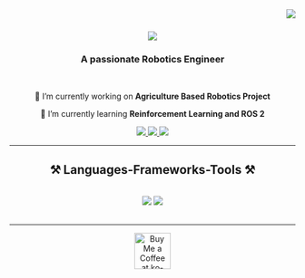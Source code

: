 <img align="right" src="https://visitor-badge.laobi.icu/badge?page_id=aadithya1301.aadithya1301" />

<h1 align="center">
    <img src="https://readme-typing-svg.herokuapp.com/?font=Righteous&size=35&center=true&vCenter=true&width=500&height=70&duration=4000&lines=Hi+There!+👋;+I'm+Aadithya+Rajesh!;" />
</h1>

<h3 align="center">A passionate Robotics Engineer</h3>

<br/>

<div align="center">
 
 🔭 I’m currently working on **Agriculture Based Robotics Project**
 
 🌱 I’m currently learning **Reinforcement Learning and ROS 2**

 </div>
 
<div align="center"> 
  <a href="mailto:aadithyarajesh13@gmail.com">
    <img src="https://img.shields.io/badge/Gmail-333333?style=for-the-badge&logo=gmail&logoColor=red" />
  </a>
  <a href="https://linkedin.com/in/aadithya-rajesh-892a4028b" target="_blank">
    <img src="https://img.shields.io/badge/LinkedIn-0077B5?style=for-the-badge&logo=linkedin&logoColor=white" target="_blank" />
  </a>
  <a href="https://github.io" target="_blank">
     <img src="https://img.shields.io/badge/Portfolio-FF5722?style=for-the-badge&logo=todoist&logoColor=white" target="_blank" /> <!-- sqlite, safari, google-chrome are other good icon options -->
  </a>
</div>

 <hr/>
 
<h2 align="center">⚒️ Languages-Frameworks-Tools ⚒️</h2>
<br/>
<div align="center">
    <img src="https://skillicons.dev/icons?i=python,cpp,ros,arduino,linux,opencv,git" />
    <img src="https://skillicons.dev/icons?i=pytorch,tensorflow,raspberrypi" /><br>
</div>

<br/>
<hr/>

<div align="center">
<a href='https://ko-fi.com/V7V4RAK9C' target='_blank'><img height='64' style='border:0px;height:64px;' src='https://storage.ko-fi.com/cdn/kofi1.png?v=3' border='0' alt='Buy Me a Coffee at ko-fi.com' /></a>
</div>

<br/>

